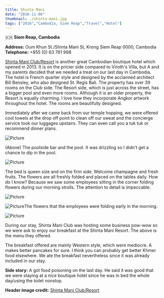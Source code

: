 ```yaml
---
title: Shinta Mani
date: "2016-11-06"
thumbnail: ./shinta-mani.jpg
tags: ["2016","Cambodia, Siem Reap","Travel","Hotel"]
---
```

🇰🇭 **Siem Reap, Cambodia**

**Address:** Oum Khun St./Shinta Mani St, Krong Siem Reap 0000, Cambodia  
**Telephone:** +855 (0) 63 761 998

[Shinta Mani Club/Resort](www.shintamani.com/club) is another great Cambodian boutique hotel which opened in 2013. It is on the pricier side compared to Viroth's Villa, but A and my parents decided that we needed a treat on our last day in Cambodia. The hotel is French quarter style and designed by the acclaimed architect Bill Bensley, who also designed St. Regis Bali. The property has over 39 rooms on the Club side. The Resort side, which is just across the street, has a bigger pool and even more rooms. Although it is an older property, the Resort is equally charming. I love how they incorporate Angkor artwork throughout the hotel. The rooms are beautifully designed.

Immediately after we came back from our temple hopping, we were offered cool towels at the drop off point to clean off our sweat and the concierge service took our luggages upstairs. They can even call you a tuk tuk or recommend dinner plans.

![Picture](https://hola-yolo.weebly.com/uploads/4/8/2/0/48209285/img-5656-1.jpg?570)

(Above) The poolside bar and the pool. It was drizzling so I didn't get a chance to dip in the pool.

![Picture](https://hola-yolo.weebly.com/uploads/4/8/2/0/48209285/img-2034.jpg?693)

The bed is queen size and on the firm side. Welcome champagne and fresh fruits. ​The flowers are all freshly folded and placed on the tables daily. How do I know? Because we saw some employees sitting in the corner folding flowers during our morning strolls. The attention to detail is impeccable.

![Picture](https://hola-yolo.weebly.com/uploads/4/8/2/0/48209285/img-2062.jpg?684)

![Picture](https://hola-yolo.weebly.com/uploads/4/8/2/0/48209285/img-2064_orig.jpg)The flowers that the employees were folding early in the morning.

![Picture](https://hola-yolo.weebly.com/uploads/4/8/2/0/48209285/img-2050_1.jpg?682)

During our stay, Shinta Mani Club was hosting some business pow-wow so we were ask to enjoy our breakfast at the Shinta Mani Resort. The above is the menu they offered.

The breakfast offered are mainly Western style, which were mediocre. A makes better pancakes for sure. I think you can probably get better Khmer food elsewhere. We ate the breakfast nevertheless since it was already included in our stay.

**Side story:** A got food poisoning on the last day. He said it was good that we were staying at a nice boutique hotel since he was in bed the whole day/using the toilet nonstop.

**Header image credit:** [Shinta Mani Club/Resort](www.shintamani.com/club)